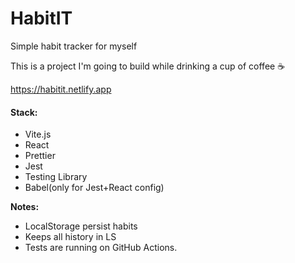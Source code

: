 # HabitIT
Simple habit tracker for myself

This is a project I'm going to build while drinking a cup of coffee ☕️

https://habitit.netlify.app

#### Stack:
* Vite.js
* React
* Prettier
* Jest
* Testing Library
* Babel(only for Jest+React config)

**Notes:**
* LocalStorage persist habits
* Keeps all history in LS
* Tests are running on GitHub Actions.
